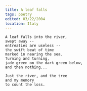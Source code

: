 ```yaml
---
title: A leaf falls
tags: poetry
edited: 03/22/2004
location: Italy
---
```


    A leaf falls into the river,
    swept away --
    entreaties are useless --
    the swift beat of time
    marked in nearing the sea.
    Turning and turning,
    jade green on the dark green below,
    and then nothing...

    Just the river, and the tree
    and my memory
    to count the loss.


